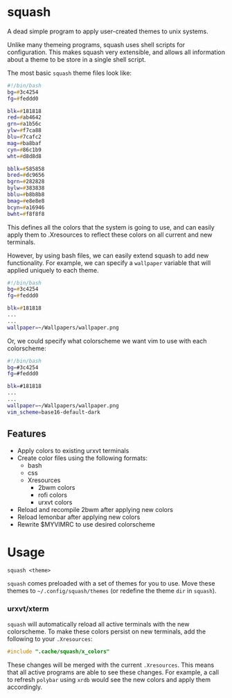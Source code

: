 # squash

A dead simple program to apply user-created themes to unix systems. 

Unlike many themeing programs, squash uses shell scripts for configuration. 
This makes squash very extensible, and allows all information about a theme
to be store in a single shell script. 

The most basic `squash` theme files look like:


``` zsh
#!/bin/bash
bg=#3c4254
fg=#feddd0

blk=#181818
red=#ab4642
grn=#a1b56c
ylw=#f7ca88
blu=#7cafc2
mag=#ba8baf
cyn=#86c1b9
wht=#d8d8d8

bblk=#585858
bred=#dc9656
bgrn=#282828
bylw=#383838
bblu=#b8b8b8
bmag=#e8e8e8
bcyn=#a16946
bwht=#f8f8f8
```

This defines all the colors that the system is going to use, and can easily apply them to .Xresources
to reflect these colors on all current and new terminals. 

However, by using bash files, we can easily extend squash to add new functionality. For example, 
we can specify a `wallpaper` variable that will applied uniquely to each theme. 

``` zsh
#!/bin/bash
bg=#3c4254
fg=#feddd0

blk=#181818
...
...
wallpaper=~/Wallpapers/wallpaper.png
```

Or, we could specify what colorscheme we want vim to use with each colorscheme: 
``` bash
#!/bin/bash
bg=#3c4254
fg=#feddd0

blk=#181818
...
...
wallpaper=~/Wallpapers/wallpaper.png
vim_scheme=base16-default-dark
```

## Features

   * Apply colors to existing urxvt terminals
   * Create color files using the following formats:
      * bash
      * css
      * Xresources
         * 2bwm colors
         * rofi colors
         * urxvt colors
   * Reload and recompile 2bwm after applying new colors
   * Reload lemonbar after applying new colors
   * Rewrite $MYVIMRC to use desired colorscheme

# Usage

`squash <theme>`

`squash` comes preloaded with a set of themes for you to use. Move these themes to `~/.config/squash/themes` (or redefine the theme `dir` in `squash`). 

### urxvt/xterm

`squash` will automatically reload all active terminals with the new colorscheme. 
To make these colors persist on new terminals, add the following to your `.Xresources`:

```c
#include ".cache/squash/x_colors"
```

These changes will be merged with the current `.Xresources`. This means that all active programs
are able to see these changes. For example, a call to refresh `polybar` using `xrdb` would
see the new colors and apply them accordingly. 
